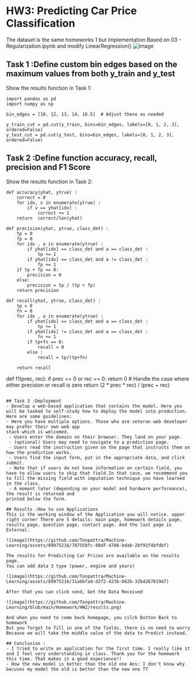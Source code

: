 # HW3: Predicting Car Price Classification
The dataset is the same homeworks 1 but Implementation Based on 03 - Regularization.ipynb and modify LinearRegression()
![image](https://github.com/Tonpattra/Machine-Learning/assets/89975216/fbdf466b-0b33-4c6b-a244-c57194895dfe)

## Task 1 :Define custom bin edges based on the maximum values from both y_train and y_test
Show the results function in Task 1:
```
import pandas as pd
import numpy as np

bin_edges = [10, 12, 13, 14, 16.5]  # Adjust these as needed

y_train_cut = pd.cut(y_train, bins=bin_edges, labels=[0, 1, 2, 3], ordered=False)
y_test_cut = pd.cut(y_test, bins=bin_edges, labels=[0, 1, 2, 3], ordered=False)

```
## Task 2 :Define function accuracy, recall, precision and F1 Score
Show the results function in Task 2:
```
def accuracy(yhat, ytrue) :
    correct = 0
    for idx, v in enumerate(ytrue) :
        if v == yhat[idx] :
            correct += 1
    return  correct/len(yhat)   
```
```
def precision(yhat, ytrue, class_det) :
    tp = 0
    fp = 0
    for idx , a in enumerate(ytrue) :
        if yhat[idx] == class_det and a == class_det :
            tp += 1
        if yhat[idx] == class_det and a != class_det :
            fp += 1
    if tp + fp == 0:
        precision = 0
    else:
        precision = tp / (tp + fp)        
    return precision
```
```
def recall(yhat, ytrue, class_det) :
    tp = 0
    fn = 0
    for idx , a in enumerate(ytrue) :
        if yhat[idx] == class_det and a == class_det :
            tp += 1
        if yhat[idx] != class_det and a == class_det :
            fn += 1
        if tp+fn == 0:
            recall = 0
        else :
            recall = tp/(tp+fn)

    return recall
```  
def f1(prec, rec):
    if prec == 0 or rec == 0:
        return 0  # Handle the case where either precision or recall is zero
    return (2 * prec * rec) / (prec + rec)   
 ```

## Task 3 :Deployment 
- Develop a web-based application that contains the model. Here you will be tasked to self-study how to deploy the model into production. Here are some guidelines:
- Here you have multiple options. Those who are veteran web developer may prefer their own web app
stack which is welcomed.
  - Users enter the domain on their browser. They land on your page.
  - (optional) Users may need to navigate to a prediction page.
  - Users read the instruction given on the page that instructs them on how the prediction works.
  - Users find the input form, put in the appropriate data, and click submit.
  - Note that if users do not have information on certain field, you have to allow users to skip that field.In that case, we recommend you to fill the missing field with imputation technique you have learned in the class.
  - A moment later (depending on your model and hardware performance), the result is returned and
printed below the form.

## Results :How to use Applications
This is the working window of the Application you will notice. upper right corner There are 5 details: main page, homework details page, results page, question page, contact page. And the last page is External.

![image](https://github.com/Tonpattra/Machine-Learning/assets/89975216/787550fc-08df-4786-bdab-2bf91f4bfdbf)

The results for Predicting Car Prices are available on the results page.
You can add data 3 type (power, engine and years)

![image](https://github.com/Tonpattra/Machine-Learning/assets/89975216/31abbfa9-d2f2-423b-b62b-32b4267619d7)

After that you can click send, Get the Data Received

![image](https://github.com/Tonpattra/Machine-Learning/blob/main/Homework/HW2/results.png)

And when you need to come back homepage, you cilck Button Back to homework
But you forgot to fill in one of the fields. there is no need to worry Because we will take the middle value of the data to Predict instead.

## Conclusion :
- I tried to write an application for the first time. I really like it and I feel very understanding in class. Thank you for the homework this time. That makes it a good experience!!
- How the new model is better than the old one Ans: I don't know why becuses my model the old is better than the new one TT


